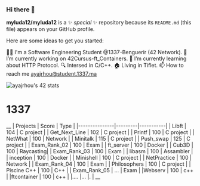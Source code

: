 ### Hi there 👋

**myluda12/myluda12** is a ✨ _special_ ✨ repository because its `README.md` (this file) appears on your GitHub profile.

Here are some ideas to get you started:

👨‍💻 I'm a Software Engineering Student @1337-Benguerir (42 Network).
🔭 I’m currently working on 42Cursus-ft_Containers.
🌱 I’m currently learning about HTTP Protocol.
🔍 Intersed in C/C++.
🏠 Living in Tiflet.
📫 How to reach me ayajrhou@student.1337.ma

<img src="https://badge.mediaplus.ma/kettlebells/ayajrhou" alt="ayajrhou's 42 stats" />

# 1337
 __
|   Projects      |  Score    | Type      |
|---------------|---------|-----------|
| Libft         | 104     | C project |
| Get_Next_Line    | 102     | C project |
| Printf          | 100     | C project |
| NetWhat       | 100     | Network   |
| Minitalk      | 115     | C project |
| Push_swap     | 125     | C project |
| Exam_Rank_02  | 100     | Exam      |
| ft_server     | 100     | Docker    |
| Cub3D         | 100     | Raycasting|
| Exam_Rank_03  | 100     | Exam      |
| libasm        | 100     | Assambler |
| inception     | 100     | Docker    |
| Minishell     | 100     | C project |
| NetPractice   | 100     | Network   |
| Exam_Rank_04  | 100     | Exam      |
| Philosophers  | 100     | C project |
| Piscine C++   | 100     | C++       |
| Exam_Rank_05  | ...     | Exam      |
|Webserv        | 100     |  c++      |
|ftcontainer   | 100     |  c++      |
|....           |...      |.          |
__
